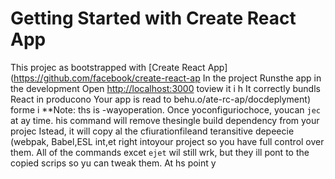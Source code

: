 # Getting Started with Create React App
This projec as bootstrapped with 
[Create React App](https://github.com/facebook/create-react-ap
In the project 
Runsthe app in the development
Open [http://localhost:3000](http://ocalhost:3000) toview it i h
It correctly bundls React in producono
Your app is read to behu.o/ate-rc-ap/docdeplyment) forme i
**Note: ths is  -wayoperation. Once yoconfiguriochoce, youcan `jec` at ay time. his command will remove thesingle build dependency from your projec
Istead, it will copy al the cfiurationfileand teransitive depeecie (webpak, Babel,ESL
int,et right intoyour project so you have
full control over them. All of the commands excet `ejet` wil still wrk, but they ill 
pont to the copied scrips so yu can tweak them. At hs point y

